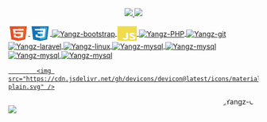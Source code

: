 <div align="center">
  <a href="https://github.com/yangzkiller">
   <img height="180em" src="https://github-readme-stats.vercel.app/api?username=yangzkiller&show_icons=true&theme=chartreuse-dark&include_all_commits=true&count_private=true"/>
  <img height="180em" src="https://github-readme-stats.vercel.app/api/top-langs/?username=yangzkiller&layout=compact&langs_count=7&theme=chartreuse-dark"/>
</div>
    
<div style="display: inline_block"><br>
  <img align="center" alt="Yangz-HTML" height="30" width="40" src="https://raw.githubusercontent.com/devicons/devicon/master/icons/html5/html5-original.svg">
  <img align="center" alt="Yangz-CSS" height="30" width="40" src="https://raw.githubusercontent.com/devicons/devicon/master/icons/css3/css3-original.svg">
  <img align="center" alt="Yangz-bootstrap" height="30" width="40" src="https://cdn.jsdelivr.net/gh/devicons/devicon/icons/bootstrap/bootstrap-original.svg">
  <img align="center" alt="Yangz-Js" height="30" width="40" src="https://raw.githubusercontent.com/devicons/devicon/master/icons/javascript/javascript-plain.svg">
  <img align="center" alt="Yangz-PHP" height="30" width="40" src="https://cdn.jsdelivr.net/gh/devicons/devicon/icons/php/php-original.svg">
  <img align="center" alt="Yangz-git" height="30" width="40" src="https://cdn.jsdelivr.net/gh/devicons/devicon@latest/icons/git/git-original.svg">
  <img align="center" alt="Yangz-laravel" height="30" width="40" src="https://cdn.jsdelivr.net/gh/devicons/devicon@latest/icons/laravel/laravel-original.svg">
  <img align="center" alt="Yangz-linux" height="30" width="40" src="https://cdn.jsdelivr.net/gh/devicons/devicon@latest/icons/linux/linux-original.svg">
  <img align="center" alt="Yangz-mysql" height="30" width="40" src="https://cdn.jsdelivr.net/gh/devicons/devicon@latest/icons/mysql/mysql-original-wordmark.svg">
  <img align="center" alt="Yangz-mysql" height="30" width="40"  src="https://cdn.jsdelivr.net/gh/devicons/devicon@latest/icons/apache/apache-original.svg" />
  <img align="center" alt="Yangz-mysql" height="30" width="40"  src="https://cdn.jsdelivr.net/gh/devicons/devicon@latest/icons/axios/axios-plain.svg" />
  <img align="center" alt="Yangz-mysql" height="30" width="40" src="https://cdn.jsdelivr.net/gh/devicons/devicon@latest/icons/bootstrap/bootstrap-original.svg" />
  
            <img src="https://cdn.jsdelivr.net/gh/devicons/devicon@latest/icons/materialui/materialui-plain.svg" />
          
          
          

  
  <img align="right" alt="Yangz-Gif" height="150" style="border-radius:50px;" src="https://media.tenor.com/2Qc-K0UbmZoAAAAM/one-piece-luffy.gif">     
</div>
  
  ##
 
<div>
<a href="https://instagram.com/yangz.killer" target="_blank"><img src="https://img.shields.io/badge/-Instagram-%23E4405F?style=for-the-badge&logo=instagram&logoColor=white" target="_blank"></a>
</div>

</div>
